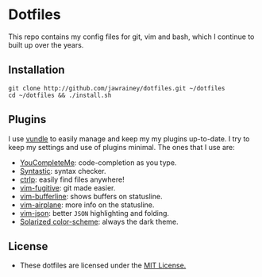 # Dotfiles

This repo contains my config files for git, vim and bash, which I continue to built up over the years.

## Installation

    git clone http://github.com/jawrainey/dotfiles.git ~/dotfiles
    cd ~/dotfiles && ./install.sh

## Plugins

I use [vundle](https://github.com/gmarik/vundle) to easily manage and keep my my plugins up-to-date.
I try to keep my settings and use of plugins minimal. The ones that I use are:

- [YouCompleteMe](https://github.com/Valloric/YouCompleteMe/): code-completion as you type.
- [Syntastic](https://github.com/scrooloose/syntastic): syntax checker.
- [ctrlp](http://kien.github.com/ctrlp.vim/): easily find files anywhere!
- [vim-fugitive](https://github.com/tpope/vim-fugitive): git made easier.
- [vim-bufferline](https://github.com/bling/vim-bufferline): shows buffers on statusline.
- [vim-airplane](https://github.com/bling/vim-airline): more info on the statusline.
- [vim-json](https://github.com/elzr/vim-json): better `JSON` highlighting and folding.
- [Solarized color-scheme](https://github.com/altercation/vim-colors-solarized): always the dark theme.

## License

- These dotfiles are licensed under the [MIT License.](https://github.com/jawrainey/dotfiles/blob/master/LICENSE.txt)
